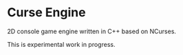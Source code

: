 # Curse Engine
2D console game engine written in C++ based on NCurses.

This is experimental work in progress.
